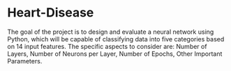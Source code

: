 # Heart-Disease
The goal of the project is to design and evaluate a neural network using Python, which will be capable of classifying data into five categories based on 14 input features. The specific aspects to consider are: 
Number of Layers, Number of Neurons per Layer, Number of Epochs, Other Important Parameters.
